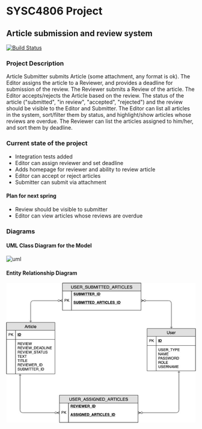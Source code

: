 # SYSC4806 Project 
## Article submission and review system

[![Build Status](https://travis-ci.org/dhrubomoy/sysc4806-project.svg?branch=master)](https://travis-ci.org/dhrubomoy/sysc4806-project)

### Project Description
Article Submitter submits Article (some attachment, any format is ok). The Editor assigns the article to a Reviewer, and provides a deadline for submission of the review. The Reviewer submits a Review of the article. The Editor accepts/rejects the Article based on the review. The status of the article ("submitted", "in review", "accepted", "rejected") and the review should be visible to the Editor and Submitter. The Editor can list all articles in the system, sort/filter them by status, and highlight/show articles whose reviews are overdue. The Reviewer can list the articles assigned to him/her, and sort them by deadline.

### Current state of the project
- Integration tests added
- Editor can assign reviewer and set deadline
- Adds homepage for reviewer and ability to review article
- Editor can accept or reject articles 
- Submitter can submit via attachment

#### Plan for next spring
- Review should be visible to submitter
- Editor can view articles whose reviews are overdue

### Diagrams

#### UML Class Diagram for the Model

<img width="590" alt="uml" src="https://user-images.githubusercontent.com/14824605/53857992-5550f200-3fa6-11e9-8e2f-0293588f719c.PNG">

#### Entity Relationship Diagram

![ER Diagram](https://raw.githubusercontent.com/dhrubomoy/sysc4806-project/master/diagrams/erd.jpg)
